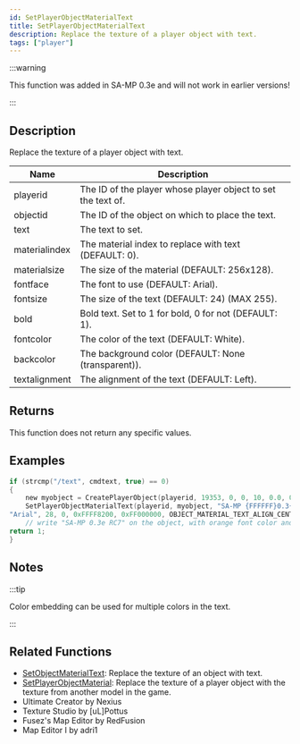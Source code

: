 ```yaml
---
id: SetPlayerObjectMaterialText
title: SetPlayerObjectMaterialText
description: Replace the texture of a player object with text.
tags: ["player"]
---
```


:::warning

This function was added in SA-MP 0.3e and will not work in earlier versions!

:::

## Description

Replace the texture of a player object with text.

| Name          | Description                                                  |
| ------------- | ------------------------------------------------------------ |
| playerid      | The ID of the player whose player object to set the text of. |
| objectid      | The ID of the object on which to place the text.             |
| text          | The text to set.                                             |
| materialindex | The material index to replace with text (DEFAULT: 0).        |
| materialsize  | The size of the material (DEFAULT: 256x128).                 |
| fontface      | The font to use (DEFAULT: Arial).                            |
| fontsize      | The size of the text (DEFAULT: 24) (MAX 255).                |
| bold          | Bold text. Set to 1 for bold, 0 for not (DEFAULT: 1).        |
| fontcolor     | The color of the text (DEFAULT: White).                      |
| backcolor     | The background color (DEFAULT: None (transparent)).          |
| textalignment | The alignment of the text (DEFAULT: Left).                   |

## Returns

This function does not return any specific values.

## Examples

```c
if (strcmp("/text", cmdtext, true) == 0)
{
    new myobject = CreatePlayerObject(playerid, 19353, 0, 0, 10, 0.0, 0.0, 90.0); //create the object
    SetPlayerObjectMaterialText(playerid, myobject, "SA-MP {FFFFFF}0.3{008500}e {FF8200}RC7", 0, OBJECT_MATERIAL_SIZE_256x128,\
"Arial", 28, 0, 0xFFFF8200, 0xFF000000, OBJECT_MATERIAL_TEXT_ALIGN_CENTER);
    // write "SA-MP 0.3e RC7" on the object, with orange font color and black background
return 1;
}
```

## Notes

:::tip

Color embedding can be used for multiple colors in the text.

:::

## Related Functions

- [SetObjectMaterialText](SetObjectMaterialText.md): Replace the texture of an object with text.
- [SetPlayerObjectMaterial](SetPlayerObjectMaterial.md): Replace the texture of a player object with the texture from another model in the game.
- Ultimate Creator by Nexius
- Texture Studio by [uL]Pottus
- Fusez's Map Editor by RedFusion
- Map Editor I by adri1
